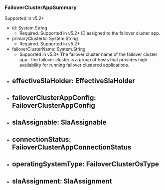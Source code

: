 ### FailoverClusterAppSummary
Supported in v5.2+

- id: System.String
  - Required. Supported in v5.2+
  ID assigned to the failover cluster app.
- primaryClusterId: System.String
  - Required. Supported in v5.2+
- failoverClusterName: System.String
  - Supported in v5.3+
  The failover cluster name of the failover cluster app. The failover cluster is a group of hosts that provides high availability for running failover clustered applications.
- effectiveSlaHolder: EffectiveSlaHolder
  - 
- failoverClusterAppConfig: FailoverClusterAppConfig
  - 
- slaAssignable: SlaAssignable
  - 
- connectionStatus: FailoverClusterAppConnectionStatus
  - 
- operatingSystemType: FailoverClusterOsType
  - 
- slaAssignment: SlaAssignment
  - 

